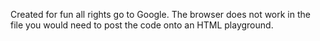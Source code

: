 Created for fun all rights go to Google.
The browser does not work in the file you would need to post the code onto an HTML playground.
